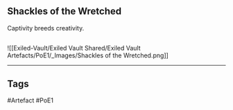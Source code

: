 ## Shackles of the Wretched
Captivity breeds creativity.
##
![[Exiled-Vault/Exiled Vault Shared/Exiled Vault Artefacts/PoE1/_Images/Shackles of the Wretched.png]]

---
## Tags
#Artefact
#PoE1